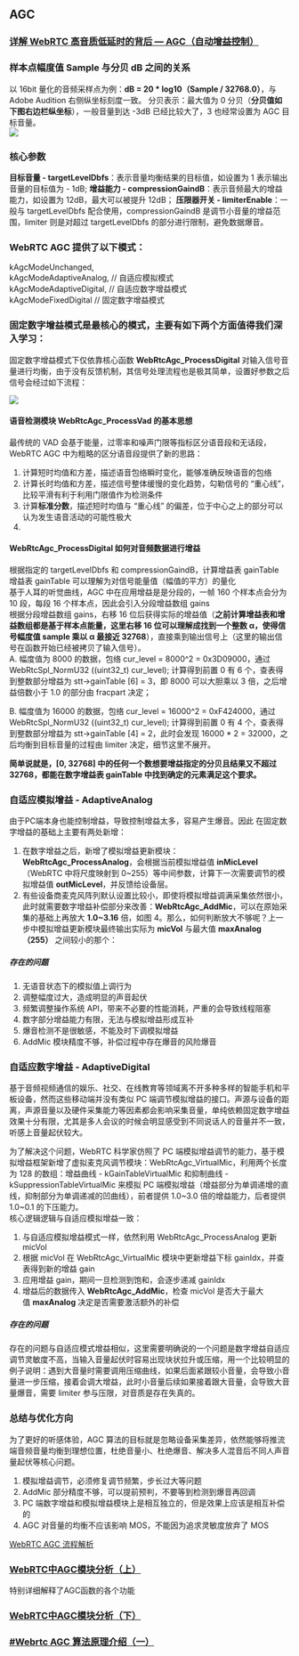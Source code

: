## AGC  
### [详解 WebRTC 高音质低延时的背后 — AGC（自动增益控制）](https://www.cnblogs.com/VideoCloudTech/p/14816786.html)    
### 样本点幅度值 **Sample** 与分贝 **dB** 之间的关系  
以 16bit 量化的音频采样点为例：**dB = 20 * log10（Sample / 32768.0）**，与 Adobe Audition 右侧纵坐标刻度一致。  分贝表示：最大值为 0 分贝（**分贝值如下图右边栏纵坐标**），一般音量到达 -3dB 已经比较大了，3 也经常设置为 AGC 目标音量。  
![](https://img2020.cnblogs.com/other/2200703/202105/2200703-20210527102330896-417426353.png)

### 核心参数  
**目标音量 - targetLevelDbfs**：表示音量均衡结果的目标值，如设置为 1 表示输出音量的目标值为 - 1dB;
**增益能力 - compressionGaindB**：表示音频最大的增益能力，如设置为 12dB，最大可以被提升 12dB；
**压限器开关 - limiterEnable**：一般与 targetLevelDbfs 配合使用，compressionGaindB 是调节小音量的增益范围，limiter 则是对超过 targetLevelDbfs 的部分进行限制，避免数据爆音。  

### WebRTC AGC 提供了以下模式： 
kAgcModeUnchanged,   
kAgcModeAdaptiveAnalog, // 自适应模拟模式   
kAgcModeAdaptiveDigital, // 自适应数字增益模式   
kAgcModeFixedDigital // 固定数字增益模式   

### 固定数字增益模式是最核心的模式，主要有如下两个方面值得我们深入学习：
固定数字增益模式下仅依靠核心函数 **WebRtcAgc_ProcessDigital** 对输入信号音量进行均衡，由于没有反馈机制，其信号处理流程也是极其简单，设置好参数之后信号会经过如下流程：

![](https://img2020.cnblogs.com/other/2200703/202105/2200703-20210527102331810-472805561.png)  
#### 语音检测模块 WebRtcAgc_ProcessVad 的基本思想  
最传统的 VAD 会基于能量，过零率和噪声门限等指标区分语音段和无话段，WebRTC AGC 中为粗略的区分语音段提供了新的思路：  
1. 计算短时均值和方差，描述语音包络瞬时变化，能够准确反映语音的包络  
2. 计算长时均值和方差，描述信号整体缓慢的变化趋势，勾勒信号的 “重心线”，比较平滑有利于利用门限值作为检测条件  
3. 计算**标准分数**，描述短时均值与 “重心线” 的偏差，位于中心之上的部分可以认为发生语音活动的可能性极大  
4. 
#### WebRtcAgc_ProcessDigital 如何对音频数据进行增益   
根据指定的 targetLevelDbfs 和 compressionGaindB，计算增益表 gainTable  
增益表 gainTable 可以理解为对信号能量值（幅值的平方）的量化  
基于人耳的听觉曲线，AGC 中在应用增益是是分段的，一帧 160 个样本点会分为 10 段，每段 16 个样本点，因此会引入分段增益数组 gains  
根据分段增益数组 gains，右移 16 位后获得实际的增益值（**之前计算增益表和增益数组都是基于样本点能量，这里右移 16 位可以理解成找到一个整数 α，使得信号幅度值 sample 乘以 α 最接近 32768**），直接乘到输出信号上（这里的输出信号在函数开始已经被拷贝了输入信号）。  
A. 幅度值为 8000 的数据，包络 cur_level = 8000^2 = 0x3D09000，通过 WebRtcSpl_NormU32 ((uint32_t) cur_level); 计算得到前置 0 有 6 个，查表得到整数部分增益为 stt->gainTable [6] = 3，即 8000 可以大胆乘以 3 倍，之后增益倍数小于 1.0 的部分由 fracpart 决定；

B. 幅度值为 16000 的数据，包络 cur_level = 16000^2 = 0xF424000，通过 WebRtcSpl_NormU32 ((uint32_t) cur_level); 计算得到前置 0 有 4 个，查表得到整数部分增益为 stt->gainTable [4] = 2，此时会发现 16000 * 2 = 32000，之后均衡到目标音量的过程由 limiter 决定，细节这里不展开。

**简单说就是，[0, 32768] 中的任何一个数想要增益指定的分贝且结果又不超过 32768，都能在数字增益表 gainTable 中找到确定的元素满足这个要求。**
### 自适应模拟增益 - AdaptiveAnalog   
由于PC端本身也能控制增益，导致控制增益太多，容易产生爆音。因此
在固定数字增益的基础上主要有两处新增：  
1. 在数字增益之后，新增了模拟增益更新模块：**WebRtcAgc_ProcessAnalog**，会根据当前模拟增益值 **inMicLevel**（WebRTC 中将尺度映射到 0~255）等中间参数，计算下一次需要调节的模拟增益值 **outMicLevel**，并反馈给设备层。  
2. 有些设备商麦克风阵列默认设置比较小，即使将模拟增益调满采集依然很小，此时就需要数字增益补偿部分来改善：**WebRtcAgc_AddMic**，可以在原始采集的基础上再放大 **1.0~3.16** 倍，如图 4。那么，如何判断放大不够呢？上一步中模拟增益更新模块最终输出实际为 **micVol** 与最大值 **maxAnalog（255）** 之间较小的那个：  
##### 存在的问题  
1. 无语音状态下的模拟值上调行为  
2. 调整幅度过大，造成明显的声音起伏  
3. 频繁调整操作系统 API，带来不必要的性能消耗，严重的会导致线程阻塞  
4. 数字部分增益能力有限，无法与模拟增益形成互补  
5. 爆音检测不是很敏感，不能及时下调模拟增益  
6. AddMic 模块精度不够，补偿过程中存在爆音的风险爆音  
### 自适应数字增益 - AdaptiveDigital   
基于音频视频通信的娱乐、社交、在线教育等领域离不开多种多样的智能手机和平板设备，然而这些移动端并没有类似 PC 端调节模拟增益的接口。声源与设备的距离，声源音量以及硬件采集能力等因素都会影响采集音量，单纯依赖固定数字增益效果十分有限，尤其是多人会议的时候会明显感受到不同说话人的音量并不一致，听感上音量起伏较大。

为了解决这个问题，WebRTC 科学家仿照了 PC 端模拟增益调节的能力，基于模拟增益框架新增了虚拟麦克风调节模块：WebRtcAgc_VirtualMic，利用两个长度为 128 的数组：增益曲线 - kGainTableVirtualMic 和抑制曲线 - kSuppressionTableVirtualMic 来模拟 PC 端模拟增益（增益部分为单调递增的直线，抑制部分为单调递减的凹曲线），前者提供 1.0~3.0 倍的增益能力，后者提供 1.0~0.1 的下压能力。  
核心逻辑逻辑与自适应模拟增益一致：
1. 与自适应模拟增益模式一样，依然利用 WebRtcAgc_ProcessAnalog 更新 micVol  
2. 根据 micVol 在 WebRtcAgc_VirtualMic 模块中更新增益下标 gainIdx，并查表得到新的增益 gain  
3. 应用增益 gain，期间一旦检测到饱和，会逐步递减 gainIdx  
4. 增益后的数据传入 **WebRtcAgc_AddMic**，检查 micVol 是否大于最大值 **maxAnalog** 决定是否需要激活额外的补偿  
##### 存在的问题  
存在的问题与自适应模式增益相似，这里需要明确说的一个问题是数字增益自适应调节灵敏度不高，当输入音量起伏时容易出现块状拉升或压缩，用一个比较明显的例子说明：遇到大音量时需要调用压缩曲线，如果后面紧跟较小音量，会导致小音量进一步压缩，接着会调大增益，此时小音量后续如果接着跟大音量，会导致大音量爆音，需要 limiter 参与压限，对音质是存在失真的。

### 总结与优化方向  
为了更好的听感体验，AGC 算法的目标就是忽略设备采集差异，依然能够将推流端音频音量均衡到理想位置，杜绝音量小、杜绝爆音、解决多人混音后不同人声音量起伏等核心问题。  
1. 模拟增益调节，必须修复调节频繁，步长过大等问题  
2. AddMic 部分精度不够，可以提前预判，不要等到检测到爆音再回调  
3. PC 端数字增益和模拟增益模块上是相互独立的，但是效果上应该是相互补偿的  
4. AGC 对音量的均衡不应该影响 MOS，不能因为追求灵敏度放弃了 MOS    



[WebRTC AGC 流程解析](https://zhuanlan.zhihu.com/p/485032369)  
### [WebRTC中AGC模块分析（上）](http://www.yushuai.xyz/2019/08/12/4423.html)      
特别详细解释了AGC函数的各个功能
### [WebRTC中AGC模块分析（下）](http://www.yushuai.xyz/2019/08/13/4425.html)   
### [#Webrtc AGC 算法原理介绍（一）](https://blog.csdn.net/ssdzdk/article/details/52588415)